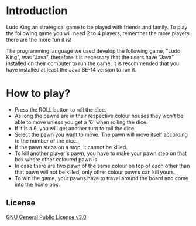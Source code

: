 # Introduction

Ludo King an strategical game to be played with friends and family. To play the following game you will need 2 to 4 players, remember the more players there are the more fun it is!

The programming language we used develop the following game, "Ludo King", was "Java", therefore it is necessary that the users have "Java" installed on their computer to run the game.
it is recommended that you have installed at least the Java SE-14 version to run it.

# How to play?

* Press the ROLL button to roll the dice. 
* As long the pawns are in their respective colour houses they won't be able to move unless you get a '6' when rolling the dice.
* If it is a 6, you will get another turn to roll the dice. 
* Select the pawn you want to move. The pawn will move itself according to the number of the dice. 
* If the pawn steps on a stop, it cannot be killed. 
* To kill another player's pawn, you have to make your pawn step on that box where other coloured pawn is. 
* In case there are two pawn of the same colour on top of each other than that pawn will not be killed, only other colour pawns can kill yours. 
* To win the game, your pawns have to travel around the board and come into the home box. 

## License
[GNU General Public License v3.0](https://choosealicense.com/licenses/gpl-3.0/#)
